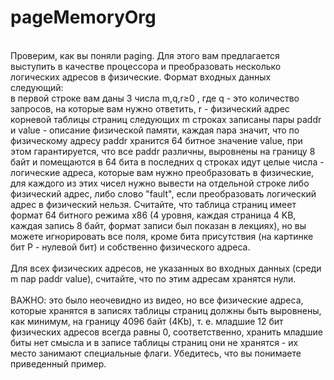 # pageMemoryOrg
<br>Проверим, как вы поняли paging. Для этого вам предлагается выступить в качестве процессора и преобразовать несколько логических адресов в физические. Формат входных данных следующий:
<br>в первой строке вам даны 3 числа m,q,r≥0 , где q - это количество запросов, на которые вам нужно ответить, r - физический адрес корневой таблицы страниц
следующих m строках записаны пары paddr и value - описание физической памяти, каждая пара значит, что по физическому адресу paddr хранится 64 битное значение value, при этом гарантируется, что все paddr различны, выровнены на границу 8 байт и помещаются в 64 бита
в последних q строках идут целые числа - логические адреса, которые вам нужно преобразовать в физические, для каждого из этих чисел нужно вывести на отдельной строке либо физический адрес, либо слово "fault", если преобразовать логический адрес в физический нельзя.
Считайте, что таблица страниц имеет формат 64 битного режима x86 (4 уровня, каждая страница 4 KB, каждая запись 8 байт, формат записи был показан в лекциях), но вы можете игнорировать все поля, кроме бита присутствия (на картинке бит P - нулевой бит) и собственно физического адреса.
<br>
<br>Для всех физических адресов, не указанных во входных данных (среди m пар paddr value), считайте, что по этим адресам хранятся нули.
<br>
<br>ВАЖНО: это было неочевидно из видео, но все физические адреса, которые хранятся в записях таблицы страниц должны быть выровнены, как минимум, на границу 4096 байт (4Kb), т. е. младшие 12 бит физических адресов всегда равны 0, соответственно, хранить младшие биты нет смысла и в записе таблицы страниц они не хранятся - их место занимают специальные флаги. Убедитесь, что вы понимаете приведенный пример.

